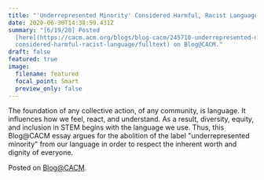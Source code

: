 ```yaml
---
title: "'Underrepresented Minority' Considered Harmful, Racist Language"
date: 2020-06-30T14:38:59.431Z
summary: "[6/19/20] Posted
  [here](https://cacm.acm.org/blogs/blog-cacm/245710-underrepresented-minority-\
  considered-harmful-racist-language/fulltext) on Blog@CACM."
draft: false
featured: true
image:
  filename: featured
  focal_point: Smart
  preview_only: false
---
```

The foundation of any collective action, of any community, is language. It influences how we feel, react, and understand. As a result, diversity, equity, and inclusion in STEM begins with the language we use. Thus, this Blog@CACM essay argues for the abolition of the label "underrepresented minority" from our language in order to respect the inherent worth and dignity of everyone.

Posted on [Blog@CACM](https://cacm.acm.org/blogs/blog-cacm/245710-underrepresented-minority-considered-harmful-racist-language/fulltext).